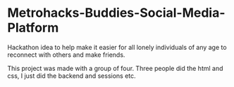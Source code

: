 # Metrohacks-Buddies-Social-Media-Platform
Hackathon idea to help make it easier for all lonely individuals of any age to reconnect with others and make friends.

This project was made with a group of four. Three people did the html and css, I just did the backend and sessions etc.

